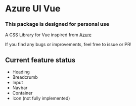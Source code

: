 # Azure UI Vue
### This package is designed for personal use  

A CSS Library for Vue inspired from [Azure](https://azure.com)  
  
If you find any bugs or improvements, feel free to issue or PR!  

## Current feature status
+ Heading
+ Breadcrumb
+ Input
+ Navbar
+ Container
+ Icon (not fully implemented)
